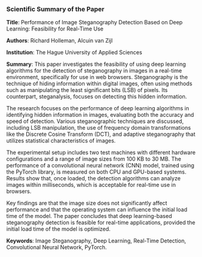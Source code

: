 ### Scientific Summary of the Paper

**Title**: Performance of Image Steganography Detection Based on Deep Learning: Feasibility for Real-Time Use

**Authors**: Richard Holleman, Alcuin van Zijl

**Institution**: The Hague University of Applied Sciences

**Summary**:
This paper investigates the feasibility of using deep learning algorithms for the detection of steganography in images in a real-time environment, specifically for use in web browsers. Steganography is the technique of hiding information within digital images, often using methods such as manipulating the least significant bits (LSB) of pixels. Its counterpart, steganalysis, focuses on detecting this hidden information.

The research focuses on the performance of deep learning algorithms in identifying hidden information in images, evaluating both the accuracy and speed of detection. Various steganographic techniques are discussed, including LSB manipulation, the use of frequency domain transformations like the Discrete Cosine Transform (DCT), and adaptive steganography that utilizes statistical characteristics of images.

The experimental setup includes two test machines with different hardware configurations and a range of image sizes from 100 KB to 30 MB. The performance of a convolutional neural network (CNN) model, trained using the PyTorch library, is measured on both CPU and GPU-based systems. Results show that, once loaded, the detection algorithms can analyze images within milliseconds, which is acceptable for real-time use in browsers.

Key findings are that the image size does not significantly affect performance and that the operating system can influence the initial load time of the model. The paper concludes that deep learning-based steganography detection is feasible for real-time applications, provided the initial load time of the model is optimized.

**Keywords**: Image Steganography, Deep Learning, Real-Time Detection, Convolutional Neural Network, PyTorch.
